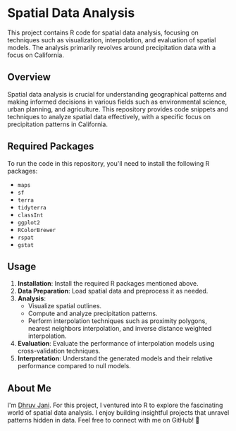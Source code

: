 # Spatial Data Analysis

This project contains R code for spatial data analysis, focusing on techniques such as visualization, interpolation, and evaluation of spatial models. The analysis primarily revolves around precipitation data with a focus on California.

## Overview

Spatial data analysis is crucial for understanding geographical patterns and making informed decisions in various fields such as environmental science, urban planning, and agriculture. This repository provides code snippets and techniques to analyze spatial data effectively, with a specific focus on precipitation patterns in California.

## Required Packages

To run the code in this repository, you'll need to install the following R packages:

- `maps`
- `sf`
- `terra`
- `tidyterra`
- `classInt`
- `ggplot2`
- `RColorBrewer`
- `rspat`
- `gstat`

## Usage

1. **Installation**: Install the required R packages mentioned above.
2. **Data Preparation**: Load spatial data and preprocess it as needed.
3. **Analysis**:
   - Visualize spatial outlines.
   - Compute and analyze precipitation patterns.
   - Perform interpolation techniques such as proximity polygons, nearest neighbors interpolation, and inverse distance weighted interpolation.
4. **Evaluation**: Evaluate the performance of interpolation models using cross-validation techniques.
5. **Interpretation**: Understand the generated models and their relative performance compared to null models.


## About Me

I'm [Dhruv Jani](https://github.com/optimizedLP). For this project, I ventured into R to explore the fascinating world of spatial data analysis. I enjoy building insightful projects that unravel patterns hidden in data. Feel free to connect with me on GitHub! :rocket:
